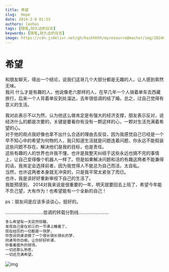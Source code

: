 ```yaml
---
title: 希望
slug:  Hope
date: 2014-2-9 01:53
authors: laohai
tags: [随笔,较久远的日志]
keywords: [随笔,较久远的日志]
image: https://cdn.jsdelivr.net/gh/haihhhhh/myresource@master/img/202404181729553.jpeg
---
```

# 希望

和朋友聊天，得出一个结论，说我们这哥几个大部分都是无趣的人，让人感到索然无味。<br/>
我问 什么才是有趣的人，他说像老六那样的人，在早几年一个人骑着单车去西藏旅行，后来一个人背着单反到处溜达，去年很低调的结了婚。总之，过自己觉得有意义的生活。<br/>
<!-- truncate -->
我对此表示不以为然，认为他这么做肯定是有强大的经济支撑，朋友表示反对，说经济什么的都是次要的，关键是要看你有没有一颗这样的心，一颗对生活充满着希望的心。<br/>
对于他的观点我好像也拿不出什么合适的理由去反驳，因为我感觉自己已经是一个早不知心中的希望为何物的人，我只知道生活就是问题连着问题，你永远不能假装这些问题不存在。解决他们是我的目标，也是责任。<br/>
这些有趣的人的世界也许我不懂，也许是我整天纠结于这些永远也搞不完的事情上，让自己变得像个机器人一样了。但是如果解决问题和活的有趣这两者不能兼得的话，我肯定会选择前者，因为我觉得人不能总为自己而活，太自私。<br/>
当然，也许这两者本身就无冲突的，只是我平常太紧张了而已。<br/>
也许，我是该好好重新审视下自己的生活了。<br/>
我能预感到， 2014对我来说是很重要的一年，明天就要回去上班了，希望今年能不负己望，大有作为！也希望能有一个全新的自己！<br/>


ps：朋友间是应该多谈谈心，挺好的。

…………………………低调的转载分割线……………………<br/>
```javascript
多么希望有一天突然惊醒，
发现自己是在初三的一节课上睡着了，
现在经历的一切都是一场梦，
你告诉同桌说做了一个很长很长很长的梦，
同桌骂你白痴，让你好好听课，
你看着窗外的球场，
一切还那么熟悉，
一切还充满希望。
```

![img](https://cdn.jsdelivr.net/gh/haihhhhh/myresource@master/img/202404181729553.jpeg)